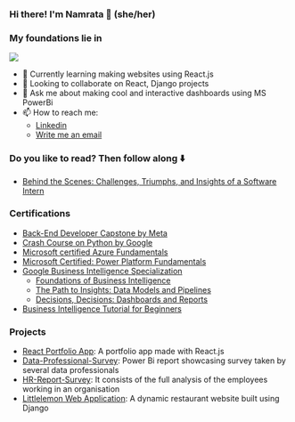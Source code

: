 ### Hi there! I'm Namrata 👋 (she/her) 

### My foundations lie in 
<a href="https://skillicons.dev"><img src="https://skillicons.dev/icons?i=py,django,postgres,java,mysql,github,html,css,js,react,azure" /></a>

- 🌱 Currently learning making websites using React.js
- 👯 Looking to collaborate on React, Django projects
- 💬 Ask me about making cool and interactive dashboards using MS PowerBi
- 📫 How to reach me:
    - [Linkedin](https://www.linkedin.com/in/namratabhaumik/)
    - [Write me an email](mailto:namratabhaumik16@gmail.com)

### Do you like to read? Then follow along ⬇️
  -  [Behind the Scenes: Challenges, Triumphs, and Insights of a Software Intern](https://namrata-bhaumik.medium.com/behind-the-scenes-challenges-triumphs-and-insights-of-a-software-intern-423522ab7195?source=friends_link&sk=33c45e558155ebbe5cdbcd54f18a1866)

### Certifications
  - [Back-End Developer Capstone by Meta](https://www.coursera.org/account/accomplishments/verify/B8MFZQLQPECL?utm_source=ln&utm_medium=certificate&utm_content=cert_image&utm_campaign=sharing_cta&utm_product=course)
  - [Crash Course on Python by Google](https://coursera.org/share/6380ac33ea1fea8c3fcdcd3681558494)
  - [Microsoft certified Azure Fundamentals](https://www.credly.com/badges/1aab900c-d79f-4b18-93ab-7d1768217c7b/public_url)
  - [Microsoft Certified: Power Platform Fundamentals](https://www.credly.com/badges/c16b4879-0e08-46af-b834-7b8e0144250e/public_url)
  - [Google Business Intelligence Specialization](https://coursera.org/share/e6705e4f3222805a116a3026c3dfe198)
      - [Foundations of Business Intelligence](https://coursera.org/share/0eb93490b9a9de75e3b18bca80f0cd85)
      - [The Path to Insights: Data Models and Pipelines](https://coursera.org/share/1aaeaed9667f63b4ce0f60db5abc749d)
      - [Decisions, Decisions: Dashboards and Reports](https://coursera.org/share/6c141d356dbac76b3c450ab2c2b4f12f)
  - [Business Intelligence Tutorial for Beginners](https://www.mygreatlearning.com/academy/courses/9109696/88499#?utm_source=share_with_friends&gl_source=share_with_friends)

### Projects
  - [React Portfolio App](https://github.com/stockn22/React-Portfolio-App/tree/react_portfolio_app): A portfolio app made with React.js
  - [Data-Professional-Survey](https://github.com/stockn22/Data-Professional-Survey): Power Bi report showcasing survey taken by several data professionals
  -  [HR-Report-Survey](https://github.com/stockn22/HR-Report-Survey): It consists of the full analysis of the employees working in an organisation
  -  [Littlelemon Web Application](https://github.com/stockn22/littlelemon/tree/branch_1): A dynamic restaurant website built using Django
